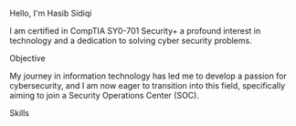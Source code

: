 Hello, I'm Hasib Sidiqi

I am certified in CompTIA SY0-701 Security+ a profound interest in technology and a dedication to solving cyber security problems. 

Objective 

My journey in information technology has led me to develop a passion for cybersecurity, and I am now eager to transition into this field, specifically aiming to join a Security Operations Center (SOC). 

Skills 
